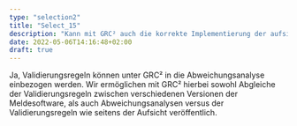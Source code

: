 ```yaml
---
type: "selection2"
title: "Select_15"
description: "Kann mit GRC² auch die korrekte Implementierung der aufsichtsrechlichen Validierungsregeln überprüft werden ?"
date: 2022-05-06T14:16:48+02:00
draft: true
---
```


Ja, Validierungsregeln können unter GRC² in die Abweichungsanalyse einbezogen werden. Wir ermöglichen mit GRC² hierbei sowohl Abgleiche der Validierungsregeln zwischen verschiedenen Versionen der Meldesoftware, als auch Abweichungsanalysen versus der Validierungsregeln wie seitens der Aufsicht veröffentlich.